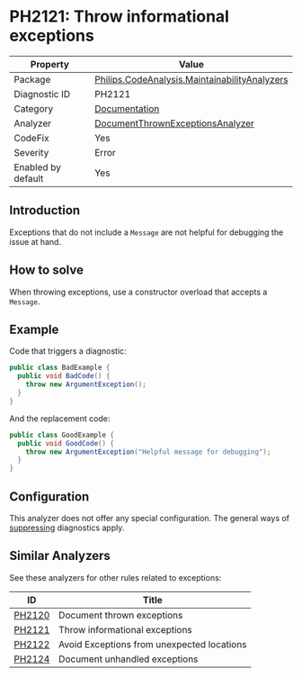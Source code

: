 # PH2121: Throw informational exceptions

| Property | Value  |
|--|--|
| Package | [Philips.CodeAnalysis.MaintainabilityAnalyzers](https://www.nuget.org/packages/Philips.CodeAnalysis.MaintainabilityAnalyzers) |
| Diagnostic ID | PH2121 |
| Category  | [Documentation](../Documentation.md) |
| Analyzer | [DocumentThrownExceptionsAnalyzer](https://github.com/philips-software/roslyn-analyzers/blob/master/Philips.CodeAnalysis.MaintainabilityAnalyzers/Documentation/DocumentThrownExceptionsAnalyzer.cs)
| CodeFix  | Yes |
| Severity | Error |
| Enabled by default | Yes |

## Introduction

Exceptions that do not include a `Message` are not helpful for debugging the issue at hand.

## How to solve

When throwing exceptions, use a constructor overload that accepts a `Message`.

## Example

Code that triggers a diagnostic:
``` cs
public class BadExample {
  public void BadCode() {
    throw new ArgumentException();
  }
}
```

And the replacement code:
``` cs
public class GoodExample {
  public void GoodCode() {
    throw new ArgumentException("Helpful message for debugging");
  }
}
```

## Configuration

This analyzer does not offer any special configuration. The general ways of [suppressing](https://learn.microsoft.com/en-us/dotnet/fundamentals/code-analysis/suppress-warnings) diagnostics apply.

## Similar Analyzers

See these analyzers for other rules related to exceptions:

| ID | Title  |
|--|--|
| [PH2120](./PH2120.md) | Document thrown exceptions |
| [PH2121](./PH2121.md) | Throw informational exceptions |
| [PH2122](./PH2122.md) | Avoid Exceptions from unexpected locations |
| [PH2124](./PH2124.md) | Document unhandled exceptions |
